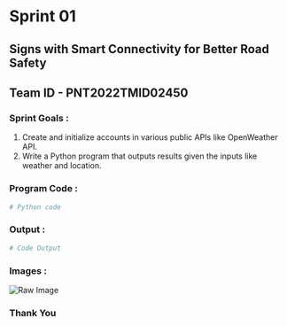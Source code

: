 # Sprint 01

## Signs with Smart Connectivity for Better Road Safety

## Team ID - PNT2022TMID02450

### Sprint Goals :
1. Create and initialize accounts in various public
APIs like OpenWeather API.
1. Write a Python program that outputs results
given the inputs like weather and location.

### Program Code :
```python
# Python code

```

### Output :
```python
# Code Output

```

### Images :
![Raw Image](./Images/raw.png)

### Thank You